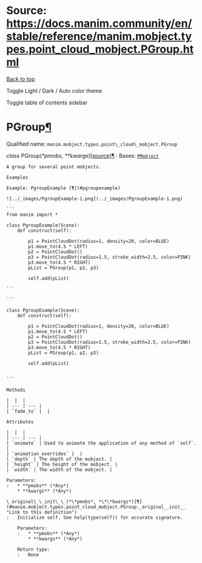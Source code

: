 # Source: https://docs.manim.community/en/stable/reference/manim.mobject.types.point_cloud_mobject.PGroup.html

[Back to top](#)

Toggle Light / Dark / Auto color theme

Toggle table of contents sidebar

PGroup[¶](#pgroup "Link to this heading")
=========================================

Qualified name: `manim.mobject.types.point\_cloud\_mobject.PGroup`

*class* PGroup(*\*pmobs*, *\*\*kwargs*)[[source]](../_modules/manim/mobject/types/point_cloud_mobject.html#PGroup)[¶](#manim.mobject.types.point_cloud_mobject.PGroup "Link to this definition")
:   Bases: [`PMobject`](manim.mobject.types.point_cloud_mobject.PMobject.html#manim.mobject.types.point_cloud_mobject.PMobject "manim.mobject.types.point_cloud_mobject.PMobject")

    A group for several point mobjects.

    Examples

    Example: PgroupExample [¶](#pgroupexample)

    ![../_images/PgroupExample-1.png](../_images/PgroupExample-1.png)

    ```
    from manim import *

    class PgroupExample(Scene):
        def construct(self):

            p1 = PointCloudDot(radius=1, density=20, color=BLUE)
            p1.move_to(4.5 * LEFT)
            p2 = PointCloudDot()
            p3 = PointCloudDot(radius=1.5, stroke_width=2.5, color=PINK)
            p3.move_to(4.5 * RIGHT)
            pList = PGroup(p1, p2, p3)

            self.add(pList)

    ```

    ```

    class PgroupExample(Scene):
        def construct(self):

            p1 = PointCloudDot(radius=1, density=20, color=BLUE)
            p1.move_to(4.5 * LEFT)
            p2 = PointCloudDot()
            p3 = PointCloudDot(radius=1.5, stroke_width=2.5, color=PINK)
            p3.move_to(4.5 * RIGHT)
            pList = PGroup(p1, p2, p3)

            self.add(pList)


    ```

    Methods

    |  |  |
    | --- | --- |
    | `fade_to` |  |

    Attributes

    |  |  |
    | --- | --- |
    | `animate` | Used to animate the application of any method of `self`. |
    | `animation_overrides` |  |
    | `depth` | The depth of the mobject. |
    | `height` | The height of the mobject. |
    | `width` | The width of the mobject. |

    Parameters:
    :   * **pmobs** (*Any*)
        * **kwargs** (*Any*)

    \_original\_\_init\_\_(*\*pmobs*, *\*\*kwargs*)[¶](#manim.mobject.types.point_cloud_mobject.PGroup._original__init__ "Link to this definition")
    :   Initialize self. See help(type(self)) for accurate signature.

        Parameters:
        :   * **pmobs** (*Any*)
            * **kwargs** (*Any*)

        Return type:
        :   None